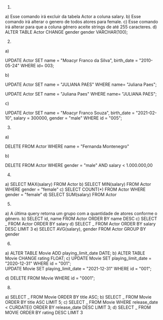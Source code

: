 1.

a) Esse comando irá excluir da tabela Actor a coluna salary.
b) Esse comando irá alterar o genero de todos atores para female.
c) Esse comando irá alterar para que a coluna gênero aceite strings de até 255 caracteres.
d) ALTER TABLE Actor CHANGE gender gender VARCHAR(100);

2.

a)

UPDATE Actor
SET
name = "Moacyr Franco da Silva",
birth_date = "2010-05-24"
WHERE id= 003;

b)

UPDATE Actor
SET name = "JULIANA PAES"
WHERE name= "Juliana Paes";

UPDATE Actor
SET name = "Juliana Paes"
WHERE name= "JULIANA PAES";

c)

UPDATE Actor
SET
name = "Moacyr Franco Souza",
birth_date = "2021-02-10",
salary = 300000,
gender = "male"
WHERE id = "005";

3.

a)

DELETE FROM Actor WHERE name = "Fernanda Montenegro"

b)

DELETE FROM Actor WHERE
gender = "male" AND salary < 1.000.000,00

4.

a) SELECT MAX(salary) FROM Actor
b) SELECT MIN(salary) FROM Actor WHERE gender = "female"
c) SELECT COUNT(\*) FROM Actor WHERE gender = "female"
d) SELECT SUM(salary) FROM Actor

5.

a) A última query retorna um grupo com a quantidade de atores conforme o gênero.
b) SELECT id, name FROM Actor ORDER BY name DESC
c) SELECT _ FROM Actor ORDER BY salary
d) SELECT _ FROM Actor ORDER BY salary DESC LIMIT 3
e) SELECT AVG(salary), gender FROM Actor GROUP BY gender

6.

a) ALTER TABLE Movie ADD playing_limit_date DATE;
b) ALTER TABLE Movie CHANGE rating FLOAT;
c) UPDATE Movie SET playing_limit_date = "2020-12-31" WHERE id = "001";  
 UPDATE Movie SET playing_limit_date = "2021-12-31" WHERE id = "001";

d) DELETE FROM Movie WHERE id = "0001";

8.

a) SELECT _ FROM Movie ORDER BY title ASC;
b) SELECT _ FROM Movie ORDER BY title ASC LIMIT 5;
c) SELECT _ FROM Movie WHERE release_date < CURDATE() ORDER BY release_date DESC LIMIT 3;
d) SELECT _ FROM MOVIE ORDER BY rating DESC LIMIT 3
